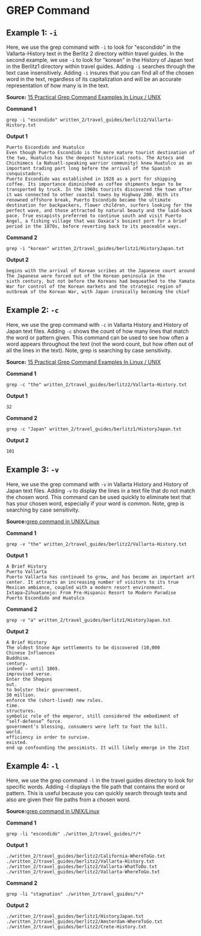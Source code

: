 # GREP Command

## Example 1: `-i`

Here, we use the grep command with `-i` to look for "escondido" in the Vallarta-History text in the Berlitz 2 directory within travel guides. In the second example, we use `-i` to look for "korean" in the History of Japan text in the Berlitz1 directory within travel guides. Adding `-i` searches through the text case insensitively. Adding `-i` insures that you can find all of the chosen word in the text, regardless of its capitalization and will be an accurate representation of how many is in the text.

**Source:** [15 Practical Grep Command Examples In Linux / UNIX](https://www.thegeekstuff.com/2009/03/15-practical-unix-grep-command-examples/)

**Command 1**
```console
grep -i "escondido" written_2/travel_guides/berlitz2/Vallarta-History.txt
```

**Output 1**

```
Puerto Escondido and Huatulco
Even though Puerto Escondido is the more mature tourist destination of the two, Huatulco has the deepest historical roots. The Aztecs and Chichimecs (a Nahuatl-speaking warrior community) knew Huatulco as an important trading port long before the arrival of the Spanish conquistadors.
Puerto Escondido was established in 1928 as a port for shipping coffee. Its importance diminished as coffee shipments began to be transported by truck. In the 1960s tourists discovered the town after it was connected to other coastal towns by Highway 200. With its renowned offshore break, Puerto Escondido became the ultimate destination for backpackers, flower children, surfers looking for the perfect wave, and those attracted by natural beauty and the laid-back pace. True escapists preferred to continue south and visit Puerto Angel, a fishing village that was Oaxaca’s busiest port for a brief period in the 1870s, before reverting back to its peaceable ways.
```

**Command 2**
```console
grep -i "korean" written_2/travel_guides/berlitz1/HistoryJapan.txt
```

**Output 2**
```
begins with the arrival of Korean scribes at the Japanese court around
The Japanese were forced out of the Korean peninsula in the
sixth century, but not before the Koreans had bequeathed to the Yamato
War for control of the Korean markets and the strategic region of
outbreak of the Korean War, with Japan ironically becoming the chief
```    

## Example 2: `-c`

Here, we use the grep command with `-c` in Vallarta History and History of Japan text files. Adding `-c` shows the count of how many lines that match the word or pattern given. This command can be used to see how often a word appears throughout the text (not the word count, but how often out of all the lines in the text). Note, grep is searching by case sensitivity. 

**Source:** [15 Practical Grep Command Examples In Linux / UNIX](https://www.thegeekstuff.com/2009/03/15-practical-unix-grep-command-examples/)

**Command 1**
```console
grep -c "the" written_2/travel_guides/berlitz2/Vallarta-History.txt
```

**Output 1**
```
32
```

**Command 2**
```console
grep -c "Japan" written_2/travel_guides/berlitz1/HistoryJapan.txt
```

**Output 2**
```
101
```

## Example 3: `-v`

Here, we use the grep command with `-v` in Vallarta History and History of Japan text files. Adding `-v` to display the lines in a text file that do not match the chosen word. This command can be used quickly to eliminate text that has your chosen word, especially if your word is common. Note, grep is searching by case sensitivity.

**Source:**[grep command in UNIX/Linux](https://www.geeksforgeeks.org/grep-command-in-unixlinux/)

**Command 1**
```console
grep -v "the" written_2/travel_guides/berlitz2/Vallarta-History.txt
```

**Output 1**
```
A Brief History
Puerto Vallarta
Puerto Vallarta has continued to grow, and has become an important art center. It attracts an increasing number of visitors to its true Mexican ambiance, coupled with a modern resort environment.   
Ixtapa–Zihuatanejo: From Pre-Hispanic Resort to Modern Paradise   
Puerto Escondido and Huatulco
```

**Command 2**
```console
grep -v "a" written_2/travel_guides/berlitz1/HistoryJapan.txt
```

**Output 2**
```
A Brief History
The oldest Stone Age settlements to be discovered (10,000 
Chinese Influences
Buddhism.
century.
indeed — until 1869.
improvised verse.
Enter the Shoguns
out.
to bolster their government.
30 million.
enforce the (short-lived) new rules.
time.
structures.
symbolic role of the emperor, still considered the embodiment of
“self-defense” force.
government’s blessing, consumers were left to foot the bill.
world.
efficiency in order to survive.
existed.
end up confounding the pessimists. It will likely emerge in the 21st
```

## Example 4: `-l`

Here, we use the grep command `-l` in the travel guides directory to look for specific words. Adding -l displays the file path that contains the word or pattern. This is useful because you can quickly search through texts and also are given their file paths from a chosen word.

**Source:**[grep command in UNIX/Linux](https://www.geeksforgeeks.org/grep-command-in-unixlinux/)

**Command 1**
```console
grep -li "escondido" ./written_2/travel_guides/*/*
```

**Output 1**
```
./written_2/travel_guides/berlitz2/California-WhereToGo.txt       
./written_2/travel_guides/berlitz2/Vallarta-History.txt
./written_2/travel_guides/berlitz2/Vallarta-WhatToDo.txt
./written_2/travel_guides/berlitz2/Vallarta-WhereToGo.txt
```

**Command 2**
```console
grep -li "stagnation" ./written_2/travel_guides/*/*
```

**Output 2**
```
./written_2/travel_guides/berlitz1/HistoryJapan.txt
./written_2/travel_guides/berlitz2/Amsterdam-WhereToGo.txt        
./written_2/travel_guides/berlitz2/Crete-History.txt
```
